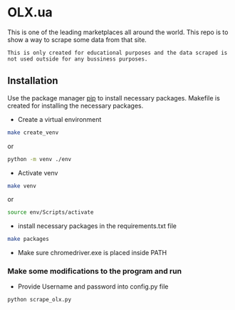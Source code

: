 # OLX.ua

This is one of the leading marketplaces all around the world. This repo is to show a way to scrape some data from that site.
```
This is only created for educational purposes and the data scraped is not used outside for any bussiness purposes.
```

## Installation

Use the package manager [pip](https://pip.pypa.io/en/stable/) to install necessary packages.
Makefile is created for installing the necessary packages.

- Create a virtual environment
```bash
make create_venv
```
or
```bash
python -m venv ./env
```
- Activate venv
```bash
make venv
```
or
```bash
source env/Scripts/activate
```
- install necessary packages in the requirements.txt file
```bash
make packages
```
- Make sure chromedriver.exe is placed inside PATH

### Make some modifications to the program and run
- Provide Username and password into config.py file
```bash
python scrape_olx.py
```